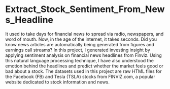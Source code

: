 # Extract_Stock_Sentiment_From_News_Headline
It used to take days for financial news to spread via radio, newspapers, and word of mouth. Now, in the age of the internet, it takes seconds. Did you know news articles are automatically being generated from figures and earnings call streams? In this project, I generated investing insight by applying sentiment analysis on financial news headlines from Finviz. Using this natural language processing technique, I have also understood the emotion behind the headlines and predict whether the market feels good or bad about a stock.  The datasets used in this project are raw HTML files for the Facebook (FB) and Tesla (TSLA) stocks from FINVIZ.com, a popular website dedicated to stock information and news.
